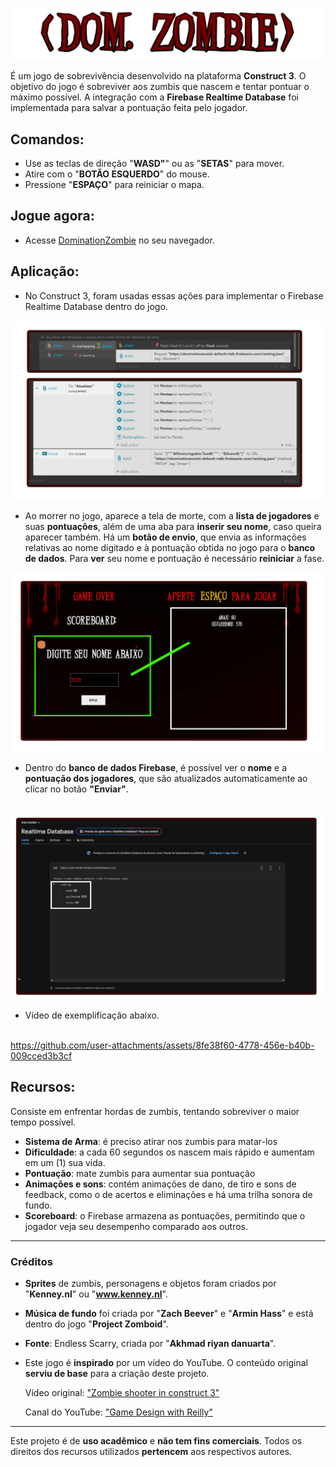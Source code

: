 ![DOM. ZOMBIE](https://github.com/guilhermetonin/construct3-nosql/blob/53f2c16655a0b6acbfb8a6d1fca2dde0be869129/images/logogame.png)


É um jogo de sobrevivência desenvolvido na plataforma **Construct 3**. O objetivo do jogo é sobreviver aos zumbis que nascem e tentar pontuar o máximo possível. A integração com a **Firebase Realtime Database** foi implementada para salvar a pontuação feita pelo jogador.

## Comandos: 

- Use as teclas de direção "**WASD"**" ou as "**SETAS**" para mover.
- Atire com o "**BOTÃO ESQUERDO**" do mouse.
- Pressione "**ESPAÇO**" para reiniciar o mapa.

## Jogue agora:

   - Acesse [DominationZombie](https://www.construct.net/en/free-online-games/domzombie-74961/play) no seu navegador.
     
## Aplicação:

   - No Construct 3, foram usadas essas ações para implementar o Firebase Realtime Database dentro do jogo.

![NoConstruct3](https://github.com/guilhermetonin/construct3-nosql/blob/08b9d4e67a9228523a954be422e15a91206d735b/images/implementacao.png)

   - Ao morrer no jogo, aparece a tela de morte, com a **lista de jogadores** e suas **pontuações**, além de uma aba para **inserir seu nome**, caso queira aparecer também. Há um **botão de envio**, que envia as informações relativas ao nome digitado e à pontuação obtida no jogo para o **banco de dados**. Para **ver** seu nome e pontuação é necessário **reiniciar** a fase.

![NoJogo](https://github.com/guilhermetonin/construct3-nosql/blob/c106629a63d0152ef7637d0729f7b08bb812b25a/images/implementacao3.png)

   - Dentro do **banco de dados Firebase**, é possível ver o **nome** e a **pontuação dos jogadores**, que são atualizados automaticamente ao clicar no botão **"Enviar"**. <br><br>

![Firebase](https://github.com/guilhermetonin/construct3-nosql/blob/c106629a63d0152ef7637d0729f7b08bb812b25a/images/implementacao4.png)

   - Vídeo de exemplificação abaixo.<br><br>
     

https://github.com/user-attachments/assets/8fe38f60-4778-456e-b40b-009cced3b3cf



## Recursos:

Consiste em enfrentar hordas de zumbis, tentando sobreviver o maior tempo possível.

- **Sistema de Arma**: é preciso atirar nos zumbis para matar-los
- **Dificuldade**: a cada 60 segundos os nascem mais rápido e aumentam em um (1) sua vida.
- **Pontuação**: mate zumbis para aumentar sua pontuação
- **Animações e sons**: contém animações de dano, de tiro e sons de feedback, como o de acertos e eliminações e há uma trilha sonora de fundo.
- **Scoreboard**: o Firebase armazena as pontuações, permitindo que o jogador veja seu desempenho comparado aos outros.


________________________________________________________________________________________________________________________

###  Créditos

- **Sprites** de zumbis, personagens e objetos foram criados por "**Kenney.nl**" ou "**www.kenney.nl**".
- **Música de fundo** foi criada por "**Zach Beever**" e "**Armin Hass**" e está dentro do jogo "**Project Zomboid**".
- **Fonte**: Endless Scarry, criada por "**Akhmad riyan danuarta**".
- Este jogo é **inspirado** por um vídeo do YouTube. O conteúdo original **serviu de base** para a criação deste projeto.

   Vídeo original: ["Zombie shooter in construct 3"](https://youtu.be/P7cQN3OQD4c)

   Canal do YouTube: ["Game Design with Reilly"](https://www.youtube.com/@gamedesignwithreilly)

________________________________________________________________________________________________________________________
Este projeto é de **uso acadêmico** e **não tem fins comerciais**. Todos os direitos dos recursos utilizados **pertencem** aos respectivos autores.


